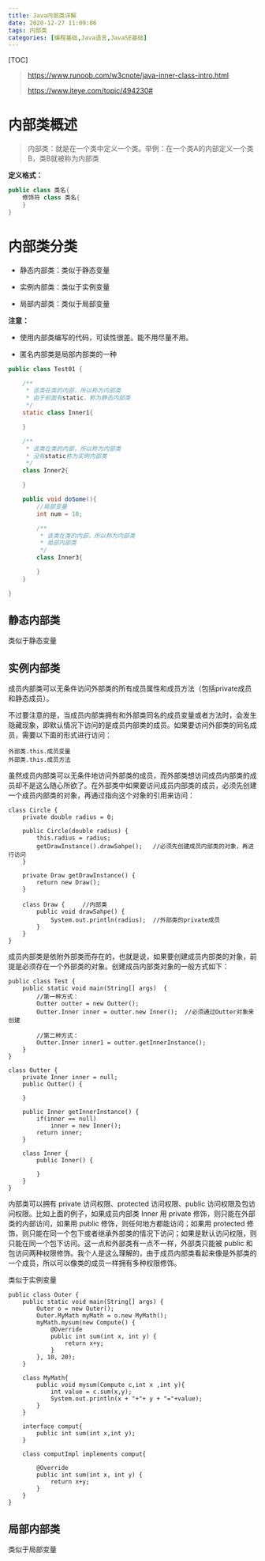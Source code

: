 ```yaml
---
title: Java内部类详解
date: 2020-12-27 11:09:06
tags: 内部类
categories: [编程基础,Java语言,JavaSE基础]
---
```


[TOC]

<!--more-->

> https://www.runoob.com/w3cnote/java-inner-class-intro.html
>
> https://www.iteye.com/topic/494230#

# 内部类概述

> 内部类：就是在一个类中定义一个类。举例：在一个类A的内部定义一个类B，类B就被称为内部类

**定义格式：**

```java
public class 类名{
	修饰符 class 类名{
	}
}
```



# 内部类分类

- 静态内部类：类似于静态变量

- 实例内部类：类似于实例变量

- 局部内部类：类似于局部变量



**注意：**

- 使用内部类编写的代码，可读性很差。能不用尽量不用。

- 匿名内部类是局部内部类的一种

```java
public class Test01 {

    /**
     * 该类在类的内部，所以称为内部类
     * 由于前面有static，称为静态内部类
     */
    static class Inner1{

    }

    /**
     * 该类在类的内部，所以称为内部类
     * 没有static称为实例内部类
     */
    class Inner2{

    }

    public void doSome(){
        //局部变量
        int num = 10;

        /**
         * 该类在类的内部，所以称为内部类
         * 局部内部类
         */
        class Inner3{

        }
    }

}
```



## 静态内部类

类似于静态变量



## 实例内部类

成员内部类可以无条件访问外部类的所有成员属性和成员方法（包括private成员和静态成员）。

不过要注意的是，当成员内部类拥有和外部类同名的成员变量或者方法时，会发生隐藏现象，即默认情况下访问的是成员内部类的成员。如果要访问外部类的同名成员，需要以下面的形式进行访问：

```
外部类.this.成员变量
外部类.this.成员方法
```



虽然成员内部类可以无条件地访问外部类的成员，而外部类想访问成员内部类的成员却不是这么随心所欲了。在外部类中如果要访问成员内部类的成员，必须先创建一个成员内部类的对象，再通过指向这个对象的引用来访问：

```
class Circle {
    private double radius = 0;
 
    public Circle(double radius) {
        this.radius = radius;
        getDrawInstance().drawSahpe();   //必须先创建成员内部类的对象，再进行访问
    }
     
    private Draw getDrawInstance() {
        return new Draw();
    }
     
    class Draw {     //内部类
        public void drawSahpe() {
            System.out.println(radius);  //外部类的private成员
        }
    }
}
```

成员内部类是依附外部类而存在的，也就是说，如果要创建成员内部类的对象，前提是必须存在一个外部类的对象。创建成员内部类对象的一般方式如下：

```
public class Test {
    public static void main(String[] args)  {
        //第一种方式：
        Outter outter = new Outter();
        Outter.Inner inner = outter.new Inner();  //必须通过Outter对象来创建
         
        //第二种方式：
        Outter.Inner inner1 = outter.getInnerInstance();
    }
}
 
class Outter {
    private Inner inner = null;
    public Outter() {
         
    }
     
    public Inner getInnerInstance() {
        if(inner == null)
            inner = new Inner();
        return inner;
    }
      
    class Inner {
        public Inner() {
             
        }
    }
}
```

内部类可以拥有 private 访问权限、protected 访问权限、public 访问权限及包访问权限。比如上面的例子，如果成员内部类 Inner 用 private 修饰，则只能在外部类的内部访问，如果用 public 修饰，则任何地方都能访问；如果用 protected 修饰，则只能在同一个包下或者继承外部类的情况下访问；如果是默认访问权限，则只能在同一个包下访问。这一点和外部类有一点不一样，外部类只能被 public 和包访问两种权限修饰。我个人是这么理解的，由于成员内部类看起来像是外部类的一个成员，所以可以像类的成员一样拥有多种权限修饰。

类似于实例变量

```
public class Outer {
    public static void main(String[] args) {
        Outer o = new Outer();
        Outer.MyMath myMath = o.new MyMath();
        myMath.mysum(new Compute() {
            @Override
            public int sum(int x, int y) {
                return x+y;
            }
        }, 10, 20);
    }

    class MyMath{
        public void mysum(Compute c,int x ,int y){
            int value = c.sum(x,y);
            System.out.println(x + "+"+ y + "="+value);
        }
    }

    interface comput{
        public int sum(int x,int y);
    }

    class computImpl implements comput{

        @Override
        public int sum(int x, int y) {
            return x+y;
        }
    }
}
```



## 局部内部类

类似于局部变量